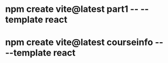 # npm create vite@latest part1 -- --template react

# npm create vite@latest courseinfo -- --template react